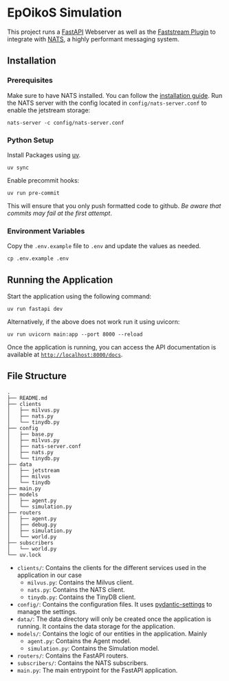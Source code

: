 # EpOikoS Simulation

This project runs a [FastAPI](https://fastapi.tiangolo.com) Webserver as well as the [Faststream Plugin](https://faststream.airt.ai/latest/getting-started/integrations/fastapi/) to integrate with [NATS](https://nats.io), a highly performant messaging system.

## Installation

### Prerequisites

Make sure to have NATS installed. You can follow the [installation guide](https://docs.nats.io/running-a-nats-service/introduction/installation). Run the NATS server with the config located in `config/nats-server.conf` to enable the jetstream storage:
```shell
nats-server -c config/nats-server.conf
```
### Python Setup

Install Packages using [uv](https://docs.astral.sh/uv/getting-started/installation/).
```shell
uv sync
```

Enable precommit hooks:
```shell
uv run pre-commit
```

This will ensure that you only push formatted code to github. _Be aware that commits may fail at the first attempt_.

### Environment Variables
Copy the `.env.example` file to `.env` and update the values as needed.

```shell
cp .env.example .env
```

## Running the Application
Start the application using the following command:
```shell
uv run fastapi dev
```
Alternatively, if the above does not work run it using uvicorn:
```shell
uv run uvicorn main:app --port 8000 --reload
```

Once the application is running, you can access the API documentation is available at [`http://localhost:8000/docs`](http://localhost:8000/docs).

## File Structure

```
.
├── README.md
├── clients
│   ├── milvus.py
│   ├── nats.py
│   └── tinydb.py
├── config
│   ├── base.py
│   ├── milvus.py
│   ├── nats-server.conf
│   ├── nats.py
│   └── tinydb.py
├── data
│   ├── jetstream
│   ├── milvus
│   └── tinydb
├── main.py
├── models
│   ├── agent.py
│   └── simulation.py
├── routers
│   ├── agent.py
│   ├── debug.py
│   ├── simulation.py
│   └── world.py
├── subscribers
│   └── world.py
└── uv.lock
```

- `clients/`: Contains the clients for the different services used in the application in our case
  - `milvus.py`: Contains the Milvus client.
  - `nats.py`: Contains the NATS client.
  - `tinydb.py`: Contains the TinyDB client.
- `config/`: Contains the configuration files. It uses [pydantic-settings](https://docs.pydantic.dev/latest/concepts/pydantic_settings/) to manage the settings. 
- `data/`: The data directory will only be created once the application is running. It contains the data storage for the application.
- `models/`: Contains the logic of our entities in the application. Mainly
  - `agent.py`: Contains the Agent model.
  - `simulation.py`: Contains the Simulation model.
- `routers/`: Contains the FastAPI routers.
- `subscribers/`: Contains the NATS subscribers.
- `main.py`: The main entrypoint for the FastAPI application.